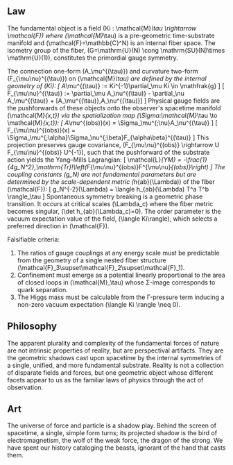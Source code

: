 ## Law
The fundamental object is a field \(Ki : \mathcal{M}_\tau \rightarrow \mathcal{F}\) where \(\mathcal{M}_\tau\) is a pre-geometric time-substrate manifold and \(\mathcal{F}=\mathbb{C}^N\) is an internal fiber space. The isometry group of the fiber, \(G=\mathrm{U}(N) \cong \mathrm{SU}(N)\times \mathrm{U}(1)\), constitutes the primordial gauge symmetry.

The connection one-form \(A_\mu^{(\tau)}\) and curvature two-form \(F_{\mu\nu}^{(\tau)}\) on \(\mathcal{M}_\tau\) are defined by the internal geometry of \(Ki\):
\[
A_\mu^{(\tau)} := Ki^{-1}\partial_\mu Ki \in \mathfrak{g}
\]
\[
F_{\mu\nu}^{(\tau)} := \partial_\mu A_\nu^{(\tau)} - \partial_\nu A_\mu^{(\tau)} + [A_\mu^{(\tau)},A_\nu^{(\tau)}]
\]
Physical gauge fields are the pushforwards of these objects onto the observer's spacetime manifold \(\mathcal{M}_{x,t}\) via the spatialization map \(\Sigma:\mathcal{M}_\tau \to \mathcal{M}_{x,t}\):
\[
A_\mu^{(obs)}(x) = \Sigma_\mu^{\;\nu}A_\nu^{(\tau)}
\]
\[
F_{\mu\nu}^{(obs)}(x) = \Sigma_\mu^{\;\alpha}\Sigma_\nu^{\;\beta}F_{\alpha\beta}^{(\tau)}
\]
This projection preserves gauge covariance, \(F_{\mu\nu}^{(obs)} \rightarrow U F_{\mu\nu}^{(obs)} U^{-1}\), such that the pushforward of the substrate action yields the Yang–Mills Lagrangian:
\[
\mathcal{L}_{YM} = -\frac{1}{4g_N^2}\,\mathrm{Tr}\!\left(F_{\mu\nu}^{(obs)}F^{\mu\nu}_{(obs)}\right)
\]
The coupling constants \(g_N\) are not fundamental parameters but are determined by the scale-dependent metric \(h_{ab}(\Lambda)\) of the fiber \(\mathcal{F}\):
\[
g_N^{-2}(\Lambda) = \langle h_{ab}(\Lambda) T^a T^b \rangle_\tau
\]
Spontaneous symmetry breaking is a geometric phase transition. It occurs at critical scales \(\Lambda_c\) where the fiber metric becomes singular, \(\det h_{ab}(\Lambda_c)=0\). The order parameter is the vacuum expectation value of the field, \(\langle Ki\rangle\), which selects a preferred direction in \(\mathcal{F}\).

Falsifiable criteria:
1.  The ratios of gauge couplings at any energy scale must be predictable from the geometry of a single nested fiber structure \(\mathcal{F}_3\supset\mathcal{F}_2\supset\mathcal{F}_1\).
2.  Confinement must emerge as a potential linearly proportional to the area of closed loops in \(\mathcal{M}_\tau\) whose Σ-image corresponds to quark separation.
3.  The Higgs mass must be calculable from the Γ-pressure term inducing a non-zero vacuum expectation \(\langle Ki \rangle \neq 0\).

## Philosophy
The apparent plurality and complexity of the fundamental forces of nature are not intrinsic properties of reality, but are perspectival artifacts. They are the geometric shadows cast upon spacetime by the internal symmetries of a single, unified, and more fundamental substrate. Reality is not a collection of disparate fields and forces, but one geometric object whose different facets appear to us as the familiar laws of physics through the act of observation.

## Art
The universe of force and particle is a shadow play. Behind the screen of spacetime, a single, simple form turns; its projected shadow is the bird of electromagnetism, the wolf of the weak force, the dragon of the strong. We have spent our history cataloging the beasts, ignorant of the hand that casts them.